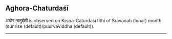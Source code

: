 ## Aghora-Chaturdaśī
अघोर-चतुर्दशी is observed on Kṛṣṇa-Caturdaśī tithi of Śrāvaṇaḥ (lunar) month (sunrise (default)/puurvaviddha (default)).



---
